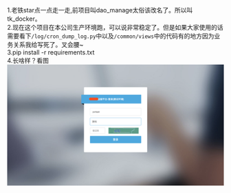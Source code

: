 1.老铁star点一点走一走,前项目叫dao_manage太俗该改名了。所以叫tk_docker。<br>
2.现在这个项目在本公司生产环境跑，可以说非常稳定了。但是如果大家使用的话需要看下`/log/cron_dump_log.py`中以及`/common/views`中的代码有的地方因为业务关系我给写死了。叉会腰~<br>
3.pip install -r requirements.txt<br>
4.长啥样？看图<br>
![](https://github.com/houziyu/tk_docker/raw/master/document/img/login.png)
